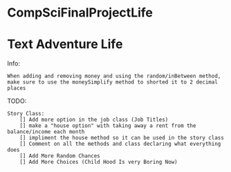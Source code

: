 # CompSciFinalProjectLife
# Text Adventure Life

Info:

    When adding and removing money and using the random/inBetween method, make sure to use the moneySimplify method to shorted it to 2 decimal places

TODO:

    Story Class:
        [] Add more option in the job class (Job Titles)
        [] make a "house option" with taking away a rent from the balance/income each month
        [] impliment the house method so it can be used in the story class
        [] Comment on all the methods and class declaring what everything does
        [] Add More Random Chances
        [] Add More Choices (Child Hood Is very Boring Now)
